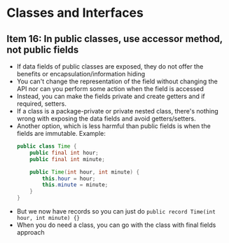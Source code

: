 # Classes and Interfaces
## Item 16: In public classes, use accessor method, not public fields

- If data fields of public classes are exposed, they do not offer the benefits or encapsulation/information hiding
- You can't change the representation of the field without changing the API nor can you perform some action when the field is accessed
- Instead, you can make the fields private and create getters and if required, setters.
- If a class is a package-private or private nested class, there's nothing wrong with exposing the data fields and avoid getters/setters.
- Another option, which is less harmful than public fields is when the fields are immutable. Example:
    ```java
    public class Time {
        public final int hour;
        public final int minute;

        public Time(int hour, int minute) {
            this.hour = hour;
            this.minute = minute;
        }
    }
    ```
- But we now have records so you can just do `public record Time(int hour, int minute) {}`
- When you do need a class, you can go with the class with final fields approach
